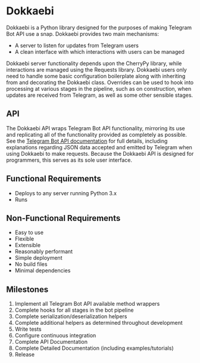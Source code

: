 # Dokkaebi

Dokkaebi is a Python library designed for the purposes of making Telegram Bot API use a snap. Dokkaebi provides two main mechanisms:

- A server to listen for updates from Telegram users
- A clean interface with which interactions with users can be managed

Dokkaebi server functionality depends upon the CherryPy library, while interactions are managed using the Requests library. Dokkaebi users only need to handle some basic configuration boilerplate along with inheriting from and decorating the Dokkaebi class. Overrides can be used to hook into processing at various stages in the pipeline, such as on construction, when updates are received from Telegram, as well as some other sensible stages.

## API

The Dokkaebi API wraps Telegram Bot API functionality, mirroring its use and replicating all of the functionality provided as completely as possible. See the [Telegram Bot API documentation](https://core.telegram.org/bots/api) for full details, including explanations regarding JSON data accepted and emitted by Telegram when using Dokkaebi to make requests. Because the Dokkaebi API is designed for programmers, this serves as its sole user interface.

## Functional Requirements

- Deploys to any server running Python 3.x
- Runs

## Non-Functional Requirements

- Easy to use
- Flexible
- Extensible
- Reasonably performant
- Simple deployment
- No build files
- Minimal dependencies

## Milestones

1. Implement all Telegram Bot API available method wrappers
2. Complete hooks for all stages in the bot pipeline
3. Complete serialization/deserialization helpers
4. Complete additional helpers as determined throughout development
5. Write tests
6. Configure continuous integration
7. Complete API Documentation
8. Complete Detailed Documentation (including examples/tutorials)
9. Release